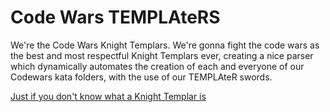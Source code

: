 # Code Wars TEMPLAteRS

We're the Code Wars Knight Templars. We're gonna fight the code wars as the best and most respectful Knight Templars ever, creating a nice parser which dynamically automates the creation of each and everyone of our Codewars kata folders, with the use of our TEMPLAteR swords.

[Just if you don't know what a Knight Templar is](https://en.wikipedia.org/wiki/Knights_Templar)

